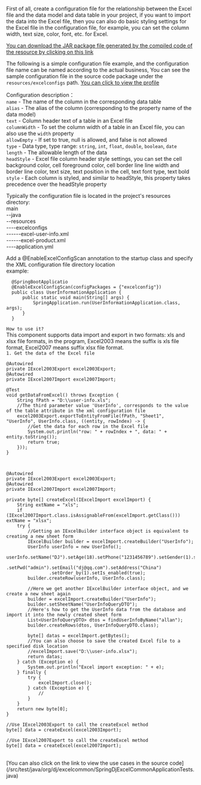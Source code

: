 First of all, create a configuration file for the relationship between the Excel file and the data model and data table in your project, if you want to import the data into the Excel file, then you can also do basic styling settings for the Excel file in the configuration file, for example, you can set the column width, text size, color, font, etc. for Excel.

[You can download the JAR package file generated by the compiled code of the resource by clicking on this link](https://github.com/daijiu77/spring-dj-excel-common.jar.git)

The following is a simple configuration file example, and the configuration file name can be named according to the actual business, You can see the sample configuration file in the source code package under the `resources/excelconfigs` path.
[You can click to view the profile](/src/main/resources/ExcelConfigs/Excel-field-mapping.xml)


Configuration description：<br>
`name` - The name of the column in the corresponding data table<br>
`alias` - The alias of the column (corresponding to the property name of the data model)<br>
`text` - Column header text of a table in an Excel file<br>
`columnWidth` - To set the column width of a table in an Excel file, you can also use the `width` property<br>
`allowEmpty` - If set to true, null is allowed, and false is not allowed<br>
`type` - Data type, type range: `string`, `int`, `float`, `double`, `boolean`, `date`<br>
`length` - The allowable length of the data<br>
`headStyle` - Excel file column header style settings, you can set the cell background color, cell foreground color, cell border line line width and border line color, text size, text position in the cell, text font type, text bold<br>
`style` - Each column is styled, and similar to headStyle, this property takes precedence over the headStyle property<br>

Typically the configuration file is located in the project's resources directory:<br>
main<br>
--java<br>
--resources<br>
----excelconfigs<br>
------excel-user-info.xml<br>
------excel-product.xml<br>
----application.yml<br>

Add a @EnableExcelConfigScan annotation to the startup class and specify the XML configuration file directory location<br>
example:<br>

      @SpringBootApplicatio
      @EnableExcelConfigScan(configPackages = {"excelconfig"})
      public class UserInformationApplication {
          public static void main(String[] args) {
              SpringApplication.run(UserInformationApplication.class, args);
          }
      }

`How to use it?`<br>
This component supports data import and export in two formats: xls and xlsx file formats, in the program, Excel2003 means the suffix is xls file format, Excel2007 means suffix xlsx file format.<br>
`1. Get the data of the Excel file`

    @Autowired
    private IExcel2003Export excel2003Export;
    @Autowired
    private IExcel2007Import excel2007Import;

    @Test
    void getDataFromExcel() throws Exception {        
        String fPath = "D:\\user-info.xls";
        //The third parameter value 'UserInfo', corresponds to the value of the table attribute in the xml configuration file
        excel2003Export.exportToEntityFromFile(fPath, "Sheet1", "UserInfo", UserInfo.class, ((entity, rowIndex) -> {
            //Get the data for each row in the Excel file
            System.out.println("row: " + rowIndex + ", data: " + entity.toString());
            return true;
        }));
    }
   


    @Autowired
    private IExcel2003Export excel2003Export;
    @Autowired
    private IExcel2007Import excel2007Import;
   
    private byte[] createExcel(IExcelImport excelImport) {
        String extName = "xls";
        if (IExcel2007Import.class.isAssignableFrom(excelImport.getClass())) extName = "xlsx";   
        try {
            //Getting an IExcelBuilder interface object is equivalent to creating a new sheet form
            IExcelBuilder builder = excelImport.createBuilder("UserInfo");
            UserInfo userInfo = new UserInfo();
            userInfo.setName("DJ").setAge(18).setPhone("1231456789").setGender(1).setUid("admin")
                    .setPwd("admin").setEmail("dj@qq.com").setAddress("China")
                    .setOrder_by(1).setIs_enabled(true);
            builder.createRow(userInfo, UserInfo.class);

            //Here we get another IExcelBuilder interface object, and we create a new sheet again
            builder = excelImport.createBuilder("UserInfo");
            builder.setSheetName("UserInfoQueryDTO");
            //Here's how to get the UserInfo data from the database and import it into the newly created sheet form
            List<UserInfoQueryDTO> dtos = findUserInfoByName("allan");
            builder.createRows(dtos, UserInfoQueryDTO.class);

            byte[] datas = excelImport.getBytes();
            //You can also choose to save the created Excel file to a specified disk location
            //excelImport.save("D:\\user-info.xlsx");
            return datas;
        } catch (Exception e) {
            System.out.println("Excel import exception: " + e);
        } finally {
            try {
                excelImport.close();
            } catch (Exception e) {
                //
            }
        }
        return new byte[0];
    }

    //Use IExcel2003Export to call the createExcel method
    byte[] data = createExcel(excel2003Import);

    //Use IExcel2007Export to call the createExcel method
    byte[] data = createExcel(excel2007Import);
<br>
[You can also click on the link to view the use cases in the source code](/src/test/java/org/dj/excelcommon/SpringDjExcelCommonApplicationTests.java)